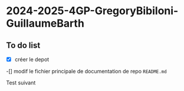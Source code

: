 # 2024-2025-4GP-GregoryBibiloni-GuillaumeBarth

## To do list

-[x] créer le depot

-[] modif le fichier principale de documentation de repo `README.md`

Test suivant